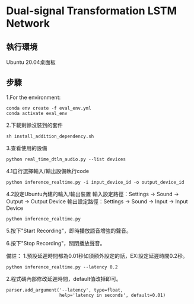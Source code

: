 # Dual-signal Transformation LSTM Network

## 執行環境
Ubuntu 20.04桌面板
## 步驟
1.For the environment:
```
conda env create -f eval_env.yml
conda activate eval_env
```
2.下載剩餘沒裝到的套件
```
sh install_addition_dependency.sh
```
3.查看使用的設備
```
python real_time_dtln_audio.py --list devices
```
4.1自行選擇輸入/輸出設備執行code
```
python inference_realtime.py -i input_device_id -o output_device_id
```
4.2設定Ubuntu內建的輸入/輸出裝置
輸入設定路徑：Settings -> Sound -> Output -> Output Device
輸出設定路徑：Settings -> Sound -> Input -> Input Device
```
python inference_realtime.py
```
5.按下"Start Recording"，即時播放語音增強的聲音。

6.按下"Stop Recording"，關閉播放聲音。

備註：
1.預設延遲時間都為0.01秒如須額外設定的話，EX:設定延遲時間0.2秒。
```
python inference_realtime.py --latency 0.2
```
2.程式碼內部修改延遲時間，default值改掉即可。
```
parser.add_argument('--latency', type=float,
                    help='latency in seconds', default=0.01)
```
